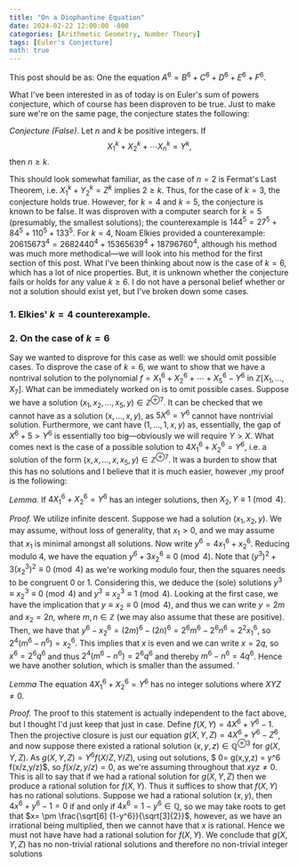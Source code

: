 ```yaml
---
title: "On a Diophantine Equation"
date: 2024-02-22 12:00:00 -800
categories: [Arithmetic Geometry, Number Theory]
tags: [Euler's Conjecture]
math: true
---
```


This post should be as: One the equation $A^6 = B^6 + C^6 + D^6 + E^6 + F^6$.


What I've been interested in as of today is on Euler's sum of powers conjecture, which of course has been disproven to be true. Just to make sure we're on the same page, the conjecture states the following:

*Conjecture (False)*. Let $n$ and $k$ be positive integers. If 
$$ X_1^k + X_2^k + \cdots X_n^k = Y^k,$$
 then $n \geq k$.

This should look somewhat familiar, as the case of $n = 2$ is Fermat's Last Theorem, i.e. $X_1^k + Y_2^k = Z^k$ implies $2 \geq k$. Thus, for the case of $k = 3$, the conjecture holds true. However, for $k=4$ and $k=5$, the conjecture is known to be false. It was disproven with a computer search for $k=5$ (presumably, the smallest solutions); the counterexample is $144^5 = 27^5 + 84^5 + 110^5 + 133^5$. For $k =4$, Noam Elkies provided a counterexample: $20615673^{4}=2682440^{4}+15365639^{4}+18796760^{4}$, although his method was much more methodical—we will look into his method for the first section of this post. What I've been thinking about now is the case of $k = 6$, which has a lot of nice properties. But, it is unknown whether the conjecture fails or holds for any value $k \geq 6$. I do not have a personal belief whether or not a solution should exist yet, but I've broken down some cases. 


### 1. Elkies' $k=4$ counterexample.


### 2. On the case of $k=6$
Say we wanted to disprove for this case as well: we should omit possible cases. To disprove the case of $k=6$, we want to show that we have a nontrival solution to the polynomial $f = X_1^6 + X_2^6 + \cdots + X_5^6 - Y^6$  in $\mathbb Z [X_1, \ldots, X_7]$. What can be immediately worked on is to omit possible cases. Suppose we have a solution $(x_1, x_2,\ldots, x_5, y) \in \mathbb Z^{\oplus 7}$. It can be checked that we cannot have as a solution $(x, \ldots, x, y)$, as $5X^6 = Y^6$ cannot have nontrivial solution. Furthermore, we cant have $(1, \ldots, 1, x, y)$ as, essentially, the gap of $X^6 + 5 >Y^6$ is essentially too big—obviously we will require $Y>X$. What comes next is the case of a possible solution to $4 X_1^6 + X_2^6 = Y^6$, i.e. a solution of the form $(x, x, \ldots, x, x_5, y) \in \mathbb Z^{\oplus 7}$. It was a burden to show that this has no solutions and I believe that it is much easier, however ,my proof is the following:


*Lemma.* If $4X_1^6 + X_2^6 = Y^6$ has an integer solutions, then $X_2, Y \equiv 1 \pmod 4$.

*Proof.* We utilize infinite descent. Suppose we had a solution $(x_1, x_2, y)$. We may assume, without loss of generality, that $x_1>0$, and we may assume that $x_1$ is minimal amongst all solutions. Now write $y^6 = 4x_1^6 + x_2^6$. Reducing modulo $4$, we have the equation $y^6 +3x_2^6 \equiv 0 \pmod 4$. Note that $(y^3)^2 + 3(x_2^3)^2 \equiv 0 \pmod 4$ as we're working modulo four, then the squares needs to be congruent $0$ or $1$. Considering this, we deduce the (sole) solutions $y^3 \equiv x_2^3 \equiv 0 \pmod 4$ and $y^3 \equiv x_2^3 \equiv 1 \pmod 4$.   Looking at the first case, we have the implication that $y \equiv x_2 \equiv 0 \pmod 4$, and thus we can write $y =2m$ and $x_2 = 2n$, where $m,n \in \mathbb Z$ (we may also assume that these are positive). Then, we have that $y^6-x_2^6 = (2m)^6 - (2n)^6 = 2^6 m^6 -2^6 n^6=  2^2x_1^6$, so $2^4 (m^6-n^6) = x_2^6$. This implies that $x$ is even and we can write $x = 2q$, so $x^6 = 2^6 q^6$ and thus $2^4 (m^6-n^6) = 2^6 q^6$ and thereby $m^6-n^6 = 4q^6$. Hence we have another solution, which is smaller than the assumed. '

*Lemma* The equation $4X_1^6 + X_2^6 = Y^6$ has no integer solutions where $XYZ \neq 0$.

*Proof.* The proof to this statement is actually independent to the fact above, but I thought I'd just keep that just in case. Define $f(X,Y) = 4X^6 +Y^6 -1$. Then the projective closure is just our equation $g(X, Y, Z) = 4X^6 + Y^6 - Z^6$, and now suppose there existed a rational solution $(x, y, z) \in \mathbb Q^{\oplus 3}$ for $g (X, Y, Z)$. As $g(X, Y, Z) = Y^6 f(X/Z, Y/Z)$, using out solutions, $ 0= g(x,y,z) = y^6 f(x/z,y/z)$, so $f(x/z, y/z) =0$, as we're assuming throughout that $xyz \neq 0$. This is all to say that if we had a rational solution for $g(X,Y,Z)$ then we produce a rational solution for $f(X,Y)$. Thus it suffices to show that $f(X,Y)$ has no rational solutions. Suppose we had a rational solution $(x,y)$, then $4x^6 + y^6 - 1=0$ if and only if $4x^6 = 1-y^6 \in \mathbb Q$, so we may take roots to get that $x= \pm \frac{\sqrt[6] {1-y^6}}{\sqrt[3]{2}}$, however, as we have an irrational being multiplied, then we cannot have that $x$ is rational. Hence  we must not have have had a rational solution for $f(X,Y)$. We conclude that $g(X,Y,Z)$ has no non-trivial rational solutions and therefore no non-trivial integer solutions 